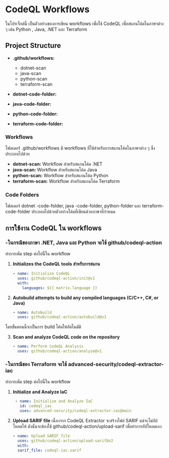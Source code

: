 # CodeQL Workflows
ในโปรเจ็กต์นี้ เป็นตัวอย่างของการเขียน workflows เพื่อใช้ CodeQL เพื่อสแกนโค้ดในภาษาต่าง ๆ เช่น Python
, Java, .NET และ Terraform 

## Project Structure

- **.github/workflows:**
  - dotnet-scan
  - java-scan
  - python-scan
  - terraform-scan

- **dotnet-code-folder:** 
- **java-code-folder:** 
- **python-code-folder:** 
- **terraform-code-folder:** 

### Workflows
โฟลเดอร์ .github/workflows มี workflows ที่ใช้สำหรับการสแกนโค้ดในภาษาต่าง ๆ ซึ่งประกอบไปด้วย
- **dotnet-scan:** Workflow สำหรับสแกนโค้ด .NET
- **java-scan:** Workflow สำหรับสแกนโค้ด Java
- **python-scan:** Workflow สำหรับสแกนโค้ด Python
- **terraform-scan:** Workflow สำหรับสแกนโค้ด Terraform

### Code Folders
โฟลเดอร์ dotnet -code-folder, java -code-folder, python-folder และ terraform-code-folder ประกอบไปด้วยตัวอย่างโค้ดที่เขียนด้วยภาษาที่กำหนด

## การใช้งาน CodeQL ใน workflows
### -ในกรณีของภาษา .NET, Java และ Python จะใช้ github/codeql-action
ทำการเพิ่ม step ต่อไปนี้ใน workflow

1. **Initializes the CodeQL tools สำหรับการสแกน**
   ```yaml
   - name: Initialize CodeQL
     uses: github/codeql-action/init@v1
     with:
       languages: ${{ matrix.language }}

2. **Autobuild attempts to build any compiled languages  (C/C++, C#, or Java)**
    ```yaml
    - name: Autobuild
      uses: github/codeql-action/autobuild@v1

โดยขั้นตอนนี้จะเป็นการ build โค้ดให้อัตโนมัติ

3. **Scan and analyze CodeQL code on the repository**
    ```yaml
    - name: Perform CodeQL Analysis
      uses: github/codeql-action/analyze@v1

### -ในกรณีของ Terraform จะใช้ advanced-security/codeql-extractor-iac 
ทำการเพิ่ม step ต่อไปนี้ใน workflow

1. **Initialize and Analyze IaC**
   ```yaml
    - name: Initialize and Analyze IaC
      id: codeql_iac
      uses: advanced-security/codeql-extractor-iac@main


2. **Upload SARIF file**
เนื่องจาก CodeQL Extractor จะสร้างไฟล์ SARIF แต่จะไม่อัปโหลดให้ ดังนั้นจะต้องใช้ github/codeql-action/upload-sarif เพื่อทำการอัปโหลดเอง

    ```yaml
    - name: Upload SARIF file
      uses: github/codeql-action/upload-sarif@v2
      with:
      sarif_file: codeql-iac.sarif
